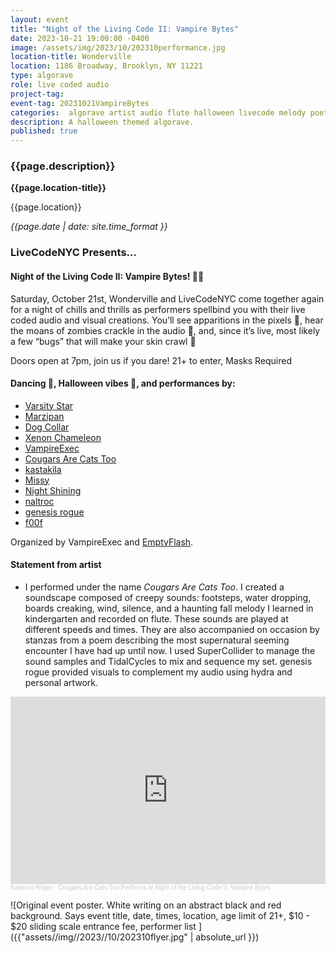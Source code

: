 ```yaml
---
layout: event
title: "Night of the Living Code II: Vampire Bytes"
date: 2023-10-21 19:00:00 -0400
image: /assets/img/2023/10/202310performance.jpg
location-title: Wonderville
location: 1186 Broadway, Brooklyn, NY 11221
type: algorave
role: live coded audio
project-tag:
event-tag: 20231021VampireBytes
categories:  algorave artist audio flute halloween livecode melody poetry samples supercollider tidalcycles
description: A halloween themed algorave.
published: true
---
```

### {{page.description}}

**{{page.location-title}}**

{{page.location}}

*{{page.date | date: site.time_format }}*

### LiveCodeNYC Presents…
#### Night of the Living Code II: Vampire Bytes! 🧛‍♀️

Saturday, October 21st, Wonderville and LiveCodeNYC come together again for a night of chills and thrills as performers spellbind you with their live coded audio and visual creations. You’ll see apparitions in the pixels 👻, hear the moans of zombies crackle in the audio 🧟, and, since it’s live, most likely a few “bugs” that will make your skin crawl 🐛

Doors open at 7pm, join us if you dare!
21+ to enter, Masks Required

#### Dancing 🎵, Halloween vibes 🎃, and performances by:
- [Varsity Star]( https://instagr.am/varsity.star)
- [Marzipan](https://instagr.am/negaverse_buffet)
- [Dog Collar](https://instagr.am/dogxcollar)
- [Xenon Chameleon](https://instagr.am/xenon_chameleon)
- [VampireExec](https://instagr.am/vampireexec)
- [Cougars Are Cats Too](https://instagr.am/katarina_hoeger_art)
- [kastakila](https://instagr.am/kasta_kila)
- [Missy](https://instagr.am/missy222222222)
- [Night Shining](https://instagr.am/_nightshining)
- [naltroc](https://instagr.am/naltroc)
- [genesis rogue](https://instagr.am/supernaturalbxh)
- [f00f](https://f00f.live)

Organized by VampireExec and [EmptyFlash](https://emptyfla.sh/).

#### Statement from artist
- I performed under the name *Cougars Are Cats Too*.
I created a soundscape composed of creepy sounds: footsteps, water dropping, boards creaking, wind, silence, and a haunting fall melody I learned in kindergarten and recorded on flute. These sounds are played at different speeds and times. They are also accompanied on occasion by stanzas from a poem describing the most supernatural seeming encounter I have had up until now. I used SuperCollider to manage the sound samples and TidalCycles to mix and sequence my set. genesis rogue provided visuals to complement my audio using hydra and personal artwork.

<iframe width="100%" height="300" scrolling="no" frameborder="no" allow="autoplay" src="https://w.soundcloud.com/player/?url=https%3A//api.soundcloud.com/tracks/1650995307&color=%23f648f9&auto_play=false&hide_related=false&show_comments=true&show_user=true&show_reposts=false&show_teaser=true&visual=true"></iframe><div style="font-size: 10px; color: #cccccc;line-break: anywhere;word-break: normal;overflow: hidden;white-space: nowrap;text-overflow: ellipsis; font-family: Interstate,Lucida Grande,Lucida Sans Unicode,Lucida Sans,Garuda,Verdana,Tahoma,sans-serif;font-weight: 100;"><a href="https://soundcloud.com/katarina-hoeger" title="Katarina Höger" target="_blank" style="color: #cccccc; text-decoration: none;">Katarina Höger</a> · <a href="https://soundcloud.com/katarina-hoeger/cougars-are-cats-too-performs-at-night-of-the-living-code-ii-vampire-bytes" title="Cougars Are Cats Too Performs at Night of the Living Code II: Vampire Bytes" target="_blank" style="color: #cccccc; text-decoration: none;">Cougars Are Cats Too Performs at Night of the Living Code II: Vampire Bytes</a></div>

![Original event poster. White writing on an abstract black and red background. Says event title, date, times, location, age limit of 21+, $10 - $20 sliding scale entrance fee, performer list ]({{"assets//img//2023//10/202310flyer.jpg" | absolute_url }})
